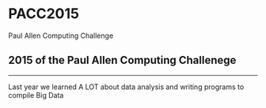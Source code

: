 # PACC2015
Paul Allen Computing Challenge

## 2015 of the Paul Allen Computing Challenege
---

Last year we learned A LOT about data analysis and writing programs to compile Big Data

